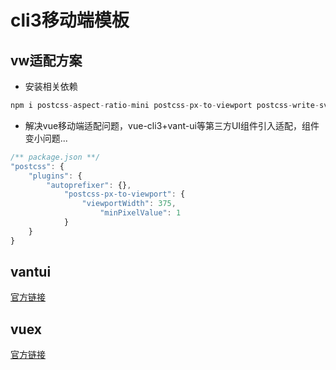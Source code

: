 # cli3移动端模板

## vw适配方案

- 安装相关依赖

```js
npm i postcss-aspect-ratio-mini postcss-px-to-viewport postcss-write-svg postcss-cssnext postcss-viewport-units cssnano cssnano-preset-advanced --S
```

- 解决vue移动端适配问题，vue-cli3+vant-ui等第三方UI组件引入适配，组件变小问题...

```js
/** package.json **/
"postcss": {
    "plugins": {
        "autoprefixer": {},
            "postcss-px-to-viewport": {
                "viewportWidth": 375, 
                    "minPixelValue": 1
            }
    }
}
```

## vantui

[官方链接](https://vant-contrib.gitee.io/vant/#/zh-CN/home)

## vuex

[官方链接](https://vuex.vuejs.org/zh/guide/)